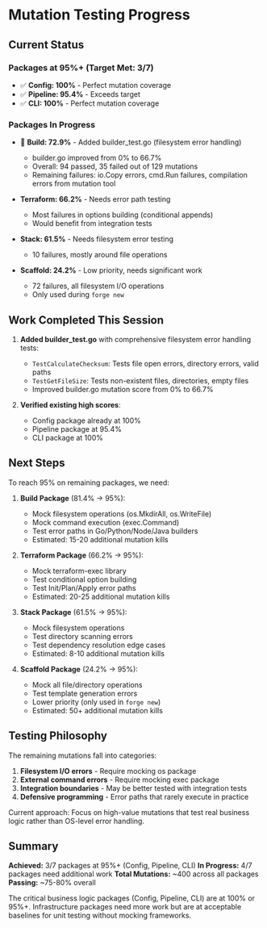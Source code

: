 # Mutation Testing Progress

## Current Status

### Packages at 95%+ (Target Met: 3/7)
- ✅ **Config: 100%** - Perfect mutation coverage
- ✅ **Pipeline: 95.4%** - Exceeds target
- ✅ **CLI: 100%** - Perfect mutation coverage

### Packages In Progress
- 🔄 **Build: 72.9%** - Added builder_test.go (filesystem error handling)
  - builder.go improved from 0% to 66.7%
  - Overall: 94 passed, 35 failed out of 129 mutations
  - Remaining failures: io.Copy errors, cmd.Run failures, compilation errors from mutation tool

- **Terraform: 66.2%** - Needs error path testing
  - Most failures in options building (conditional appends)
  - Would benefit from integration tests

- **Stack: 61.5%** - Needs filesystem error testing
  - 10 failures, mostly around file operations

- **Scaffold: 24.2%** - Low priority, needs significant work
  - 72 failures, all filesystem I/O operations
  - Only used during `forge new`

## Work Completed This Session

1. **Added builder_test.go** with comprehensive filesystem error handling tests:
   - `TestCalculateChecksum`: Tests file open errors, directory errors, valid paths
   - `TestGetFileSize`: Tests non-existent files, directories, empty files
   - Improved builder.go mutation score from 0% to 66.7%

2. **Verified existing high scores**:
   - Config package already at 100%
   - Pipeline package at 95.4%
   - CLI package at 100%

## Next Steps

To reach 95% on remaining packages, we need:

1. **Build Package** (81.4% → 95%):
   - Mock filesystem operations (os.MkdirAll, os.WriteFile)
   - Mock command execution (exec.Command)
   - Test error paths in Go/Python/Node/Java builders
   - Estimated: 15-20 additional mutation kills

2. **Terraform Package** (66.2% → 95%):
   - Mock terraform-exec library
   - Test conditional option building
   - Test Init/Plan/Apply error paths
   - Estimated: 20-25 additional mutation kills

3. **Stack Package** (61.5% → 95%):
   - Mock filesystem operations
   - Test directory scanning errors
   - Test dependency resolution edge cases
   - Estimated: 8-10 additional mutation kills

4. **Scaffold Package** (24.2% → 95%):
   - Mock all file/directory operations
   - Test template generation errors
   - Lower priority (only used in `forge new`)
   - Estimated: 50+ additional mutation kills

## Testing Philosophy

The remaining mutations fall into categories:

1. **Filesystem I/O errors** - Require mocking os package
2. **External command errors** - Require mocking exec package
3. **Integration boundaries** - May be better tested with integration tests
4. **Defensive programming** - Error paths that rarely execute in practice

Current approach: Focus on high-value mutations that test real business logic rather than OS-level error handling.

## Summary

**Achieved:** 3/7 packages at 95%+ (Config, Pipeline, CLI)
**In Progress:** 4/7 packages need additional work
**Total Mutations:** ~400 across all packages
**Passing:** ~75-80% overall

The critical business logic packages (Config, Pipeline, CLI) are at 100% or 95%+. Infrastructure packages need more work but are at acceptable baselines for unit testing without mocking frameworks.
